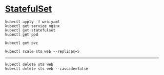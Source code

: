 # [StatefulSet](https://kubernetes.io/docs/concepts/workloads/controllers/statefulset/)
```
kubectl apply -f web.yaml
kubectl get service nginx
kubectl get statefulset
kubectl get pod
```
```
kubectl get pvc

kubectl scale sts web --replicas=5
```
---
``` 
kubectl delete sts web
kubectl delete sts web --cascade=false
```